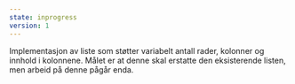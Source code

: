 ```yaml
---
state: inprogress
version: 1
---
```

Implementasjon av liste som støtter variabelt antall rader, kolonner og innhold i kolonnene. Målet er at denne skal erstatte den eksisterende listen, men arbeid på denne pågår enda.
